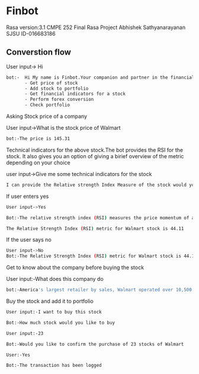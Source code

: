 # Finbot
Rasa version:3.1
CMPE 252 Final Rasa Project
Abhishek Sathyanarayanan
SJSU ID-016683186

## Converstion flow

User input-> Hi

```sh
bot:-  Hi My name is Finbot.Your companion and partner in the financial world.I can perform the following operations
       - Get price of stock
       - Add stock to portfolio
       - Get financial indicators for a stock
       - Perform forex conversion
       - Check portfolio
```
Asking Stock price of a company

User input->What is the stock price of Walmart

```sh
bot:-The price is 145.31
```

Technical indicators for the above stock.The bot provides the RSI for the stock. It also gives you an option of giving a birief overview of the metric depending on your choice

user input->Give me some technical indicators for the stock

```sh
I can provide the Relative strength Index Measure of the stock would you like me to provide a brief overview of the metric
```

If user enters yes

```sh
User input->Yes

Bot:-The relative strength index (RSI) measures the price momentum of a stock or other security. The basic idea behind the RSI is to measure how quickly traders are bidding the price of the security up or down. The RSI plots this result on a scale of 0 to 100.Readings below 30 generally indicate that the stock is oversold, while readings above 70 indicate that it is overbought. Traders will often place this RSI chart below the price chart for the security, so they can compare its recent momentum against its market price.

The Relative Strength Index (RSI) metric for Walmart stock is 44.11
```

If the user says no

```sh
User input->No
Bot:-The Relative Strength Index (RSI) metric for Walmart stock is 44.11
```

Get to know about the company before buying the stock

User input:-What does this company do

```sh
bot:-America's largest retailer by sales, Walmart operated over 10,500 stores under 46 banners at the end of fiscal 2022, selling a variety of general merchandise and grocery items. Its home market accounted for 82% of sales in fiscal 2022, with Mexico and Central America (6%) and Canada (4%) its largest external markets. In the United States at the namesake banner, around 56% of sales come from grocery, 32% from general merchandise, and 11% from health and wellness items. The company operates several e-commerce properties apart from its eponymous site, including Flipkart and shoes.com (it also owns a roughly 10% stake in Chinese online retailer JD.com). Combined, e-commerce accounted for about 13% of fiscal 2022 sales.
```

Buy the stock and add it to portfolio

```sh
User input:-I want to buy this stock

Bot:-How much stock would you like to buy

User input:-23

Bot:-Would you like to confirm the purchase of 23 stocks of Walmart

User:-Yes

Bot:-The transaction has been logged
```
